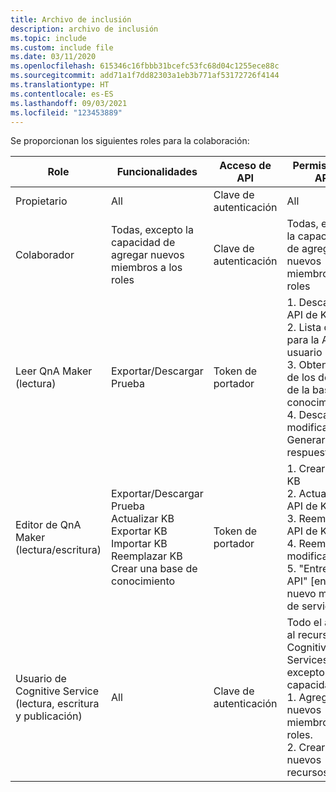 ```yaml
---
title: Archivo de inclusión
description: archivo de inclusión
ms.topic: include
ms.custom: include file
ms.date: 03/11/2020
ms.openlocfilehash: 615346c16fbbb31bcefc53fc68d04c1255ece88c
ms.sourcegitcommit: add71a1f7dd82303a1eb3b771af53172726f4144
ms.translationtype: HT
ms.contentlocale: es-ES
ms.lasthandoff: 09/03/2021
ms.locfileid: "123453889"
---
```

Se proporcionan los siguientes roles para la colaboración:

|Role|Funcionalidades|Acceso de API|Permisos de API|
|--|--|--|--|
|Propietario|All|Clave de autenticación|All|
|Colaborador|Todas, excepto la capacidad de agregar nuevos miembros a los roles|Clave de autenticación|Todas, excepto la capacidad de agregar nuevos miembros a los roles|
|Leer QnA Maker<br>(lectura)|Exportar/Descargar<br>Prueba|Token de portador|1. Descargar API de KB<br>2. Lista de KB para la API de usuario<br>3. Obtención de los detalles de la base de conocimientos<br>4. Descargar modificaciones<br>Generar respuestas |
|Editor de QnA Maker<br>(lectura/escritura)|Exportar/Descargar<br>Prueba<br>Actualizar KB<br>Exportar KB<br>Importar KB<br>Reemplazar KB<br>Crear una base de conocimiento|Token de portador|1. Crear API de KB<br>2. Actualizar API de KB<br>3. Reemplazar API de KB<br>4. Reemplazar modificaciones<br>5. "Entrenar API" [en el nuevo modelo de servicio v5]|
|Usuario de Cognitive Service<br>(lectura, escritura y publicación)|All|Clave de autenticación|Todo el acceso al recurso de Cognitive Services, excepto la capacidad de: <br>1. Agregar nuevos miembros a roles.<br>2. Crear nuevos recursos.|
